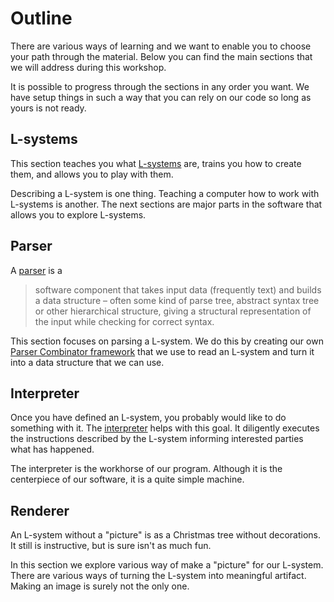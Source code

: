 # Outline
There are various ways of learning and we want to enable you to choose your path
through the material. Below you can find the main sections that we will address
during this workshop.

It is possible to progress through the sections in any order you want. We have
setup things in such a way that you can rely on our code so long as yours is not
ready.

## L-systems
This section teaches you what [L-systems][l-system] are, trains you how to
create them, and allows you to play with them.

Describing a L-system is one thing. Teaching a computer how to work with
L-systems is another. The next sections are major parts in the software that
allows you to explore L-systems.

## Parser
A [parser][] is a

> software component that takes input data (frequently text) and builds a data
> structure – often some kind of parse tree, abstract syntax tree or other
> hierarchical structure, giving a structural representation of the input while
> checking for correct syntax. 

This section focuses on parsing a L-system. We do this by creating our own
[Parser Combinator framework][parser combinator] that we use to read an L-system
and turn it into a data structure that we can use.

## Interpreter
Once you have defined an L-system, you probably would like to do something with
it. The [interpreter][] helps with this goal. It diligently executes the
instructions described by the L-system informing interested parties what has
happened.

The interpreter is the workhorse of our program. Although it is the centerpiece
of our software, it is a quite simple machine.

## Renderer
An L-system without a "picture" is as a Christmas tree without decorations. It
still is instructive, but is sure isn't as much fun.

In this section we explore various way of make a "picture" for our L-system.
There are various ways of turning the L-system into meaningful artifact. Making
an image is surely not the only one.


[l-system]: https://en.wikipedia.org/wiki/L-system
[parser]: https://en.wikipedia.org/wiki/Parsing
[parser combinator]: https://en.wikipedia.org/wiki/Parser_combinator
[interpreter]: https://en.wikipedia.org/wiki/Interpreter_(computing)
